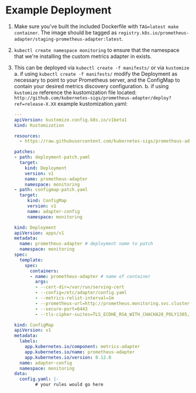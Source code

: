 # Example Deployment

1. Make sure you've built the included Dockerfile with `TAG=latest make container`. The image should be tagged as `registry.k8s.io/prometheus-adapter/staging-prometheus-adapter:latest`.

2. `kubectl create namespace monitoring` to ensure that the namespace that we're installing
   the custom metrics adapter in exists.

3. This can be deployed via `kubectl create -f manifests/` or via `kustomize`
   a. if using `kubectl create -f manifests/` modify the Deployment as necessary to point to your Prometheus server, and the ConfigMap to contain your desired metrics discovery configuration.
   b. if using `kustomize` reference the kustomization file located: `http://github.com/kubernetes-sigs/prometheus-adapter/deploy?ref=release-X.XX`
   example kustomization.yaml:

   ```kustomization.yaml
   ---
   apiVersion: kustomize.config.k8s.io/v1beta1
   kind: Kustomization

   resources:
     - https://raw.githubusercontent.com/kubernetes-sigs/prometheus-adapter/release-X.XX/deploy

   patches:
   - path: deployment-patch.yaml
     target:
       kind: Deployment
       version: v1
       name: prometheus-adapter
       namespace: monitoring
   - path: configmap-patch.yaml
     target:
        kind: ConfigMap
        version: v1
        name: adapter-config
        namespace: monitoring
   ```

   ```deployment-patch.yaml
   kind: Deployment
   apiVersion: apps/v1
   metadata:
     name: prometheus-adapter # deployment name to patch
     namespace: monitoring
   spec:
     template:
       spec:
         containers:
         - name: prometheus-adapter # name of container
           args:
           - --cert-dir=/var/run/serving-cert
           - --config=/etc/adapter/config.yaml
           - --metrics-relist-interval=1m
           - --prometheus-url=http://prometheus.monitoring.svc.cluster.local:9090/ # prometheus URL
           - --secure-port=6443
           - --tls-cipher-suites=TLS_ECDHE_RSA_WITH_CHACHA20_POLY1305,TLS_ECDHE_ECDSA_WITH_CHACHA20_POLY1305,TLS_ECDHE_RSA_WITH_AES_128_GCM_SHA256,TLS_ECDHE_RSA_WITH_AES_256_GCM_SHA384,TLS_ECDHE_ECDSA_WITH_AES_128_GCM_SHA256,TLS_ECDHE_ECDSA_WITH_AES_256_GCM_SHA384,TLS_ECDHE_RSA_WITH_AES_128_CBC_SHA,TLS_ECDHE_ECDSA_WITH_AES_128_CBC_SHA256,TLS_ECDHE_ECDSA_WITH_AES_128_CBC_SHA,TLS_ECDHE_RSA_WITH_AES_256_CBC_SHA,TLS_ECDHE_ECDSA_WITH_AES_256_CBC_SHA,TLS_RSA_WITH_AES_128_GCM_SHA256,TLS_RSA_WITH_AES_256_GCM_SHA384,TLS_RSA_WITH_AES_128_CBC_SHA,TLS_RSA_WITH_AES_256_CBC_SHA
   ```

   ```configmap-patch.yaml
   kind: ConfigMap
   apiVersion: v1
   metadata:
     labels:
       app.kubernetes.io/component: metrics-adapter
       app.kubernetes.io/name: prometheus-adapter
       app.kubernetes.io/version: 0.12.0
     name: adapter-config
     namespace: monitoring
   data:
     config.yaml: |-
           # your rules would go here
   ```
